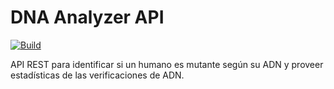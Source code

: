 # DNA Analyzer API 

[![Build](https://github.com/RayDiazVega/dna-analyzer-api/actions/workflows/maven.yml/badge.svg)](https://github.com/RayDiazVega/dna-analyzer-api/actions/workflows/maven.yml)

API REST para identificar si un humano es mutante según su ADN y proveer estadísticas de las verificaciones de ADN.
